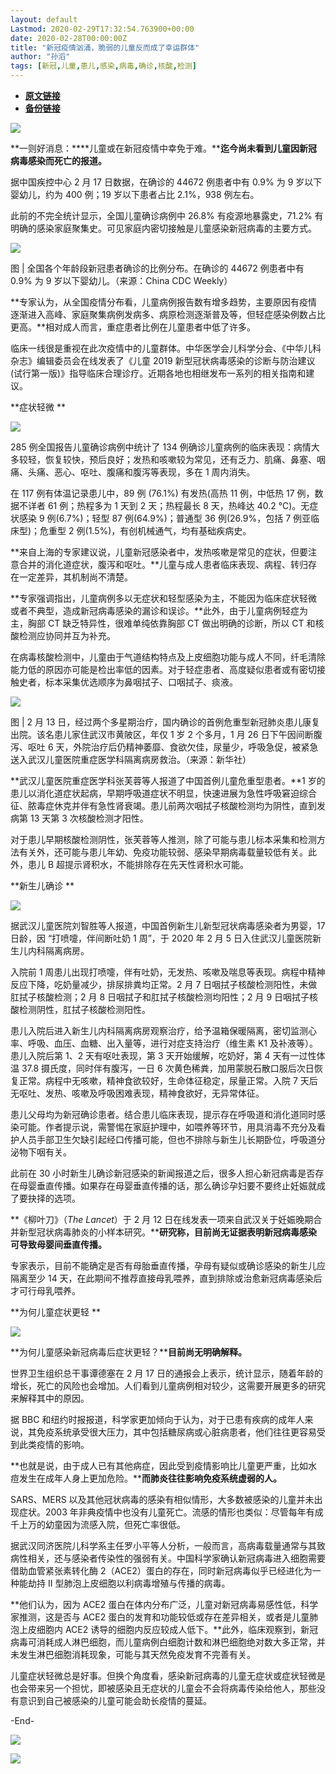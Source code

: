 ```yaml
---
layout: default
Lastmod: 2020-02-29T17:32:54.763900+00:00
date: 2020-02-28T00:00:00Z
title: "新冠疫情汹涌，脆弱的儿童反而成了幸运群体"
author: "孙滔"
tags: [新冠,儿童,患儿,感染,病毒,确诊,核酸,检测]
---
```


* [**原文链接**](https://mp.weixin.qq.com/s/BbHAvxQPyXmwMU3i8xiMTg)
* [**备份链接**](http://archive.ph/eSY44)


[![](/images/post/03a4454a15add754dc5c2c618776dce8.jpg)](http://mp.weixin.qq.com/s?__biz=MzA3NTIyODUzNA==&mid=2649583166&idx=1&sn=be8c18a3688d5b7a12a7bafe0c8f8934&chksm=876a7a27b01df33118f7ff5dbfc05717e4334d81ef64db312114995b020726d01ad48804cc4a&scene=21#wechat_redirect)

**一则好消息：****儿童或在新冠疫情中幸免于难。****迄今尚未看到儿童因新冠病毒感染而死亡的报道。**

据中国疾控中心 2 月 17 日数据，在确诊的 44672 例患者中有 0.9% 为 9 岁以下婴幼儿，约为 400 例；19 岁以下患者占比 2.1%，938 例左右。

此前的不完全统计显示，全国儿童确诊病例中 26.8% 有疫源地暴露史，71.2% 有明确的感染家庭聚集史。可见家庭内密切接触是儿童感染新冠病毒的主要方式。

![](/images/post/90051d45523952ff796bd54691116159.jpg)

图 | 全国各个年龄段新冠患者确诊的比例分布。在确诊的 44672 例患者中有 0.9% 为 9 岁以下婴幼儿。（来源：China CDC Weekly）

**专家认为，从全国疫情分布看，儿童病例报告数有增多趋势，主要原因有疫情逐渐进入高峰、家庭聚集病例发病多、病原检测逐渐普及等，但轻症感染例数占比更高。**相对成人而言，重症患者比例在儿童患者中低了许多。

临床一线很是重视在此次疫情中的儿童群体。中华医学会儿科学分会、《中华儿科杂志》编辑委员会在线发表了《儿童 2019 新型冠状病毒感染的诊断与防治建议(试行第一版)》指导临床合理诊疗。近期各地也相继发布一系列的相关指南和建议。

**症状轻微 **

![](/images/post/989fe6da862f54d65a0430ba9570152d.jpg)

285 例全国报告儿童确诊病例中统计了 134 例确诊儿童病例的临床表现：病情大多较轻，恢复较快，预后良好；发热和咳嗽较为常见，还有乏力、肌痛、鼻塞、咽痛、头痛、恶心、呕吐、腹痛和腹泻等表现，多在 1 周内消失。

在 117 例有体温记录患儿中，89 例 (76.1%) 有发热(高热 11 例，中低热 17 例，数据不详者 61 例；热程多为 1 天到 2 天；热程最长 8 天，热峰达 40.2 ℃)。无症状感染 9 例(6.7%)；轻型 87 例(64.9%)；普通型 36 例(26.9%，包括 7 例亚临床型)；危重型 2 例(1.5%)，有创机械通气，均有基础疾病史。

**来自上海的专家建议说，儿童新冠感染者中，发热咳嗽是常见的症状，但要注意合并的消化道症状，腹泻和呕吐。**儿童与成人患者临床表现、病程、转归存在一定差异，其机制尚不清楚。

**专家强调指出，儿童病例多以无症状和轻型感染为主，不能因为临床症状轻微或者不典型，造成新冠病毒感染的漏诊和误诊。**此外，由于儿童病例轻症为主，胸部 CT 缺乏特异性，很难单纯依靠胸部 CT 做出明确的诊断，所以 CT 和核酸检测应协同并互为补充。

在病毒核酸检测中，儿童由于气道结构特点及上皮细胞功能与成人不同，纤毛清除能力低的原因亦可能是检出率低的因素。对于轻症患者、高度疑似患者或有密切接触史者，标本采集优选顺序为鼻咽拭子、口咽拭子、痰液。

![](/images/post/09207bb0ba76894d5c5a0e47a6b0fdd0.jpg)

图 | 2 月 13 日，经过两个多星期治疗，国内确诊的首例危重型新冠肺炎患儿康复出院。该名患儿家住武汉市黄陂区，年仅 1 岁 2 个多月，1 月 26 日下午因间断腹泻、呕吐 6 天，外院治疗后仍精神萎靡、食欲欠佳，尿量少，呼吸急促，被紧急送入武汉儿童医院重症医学科隔离病房救治。（来源：新华社）

**武汉儿童医院重症医学科张芙蓉等人报道了中国首例儿童危重型患者。**1 岁的患儿以消化道症状起病，早期呼吸道症状不明显，快速进展为急性呼吸窘迫综合征、脓毒症休克并伴有急性肾衰竭。患儿前两次咽拭子核酸检测均为阴性，直到发病第 13 天第 3 次核酸检测才阳性。

对于患儿早期核酸检测阴性，张芙蓉等人推测，除了可能与患儿标本采集和检测方法有关外，还可能与患儿年幼、免疫功能较弱、感染早期病毒载量较低有关。此外，患儿 B 超提示肾积水，不能排除存在先天性肾积水可能。

**新生儿确诊 **

![](/images/post/989fe6da862f54d65a0430ba9570152d.jpg)

据武汉儿童医院刘智胜等人报道，中国首例新生儿新型冠状病毒感染者为男婴，17 日龄，因 “打喷嚏，伴间断吐奶 1 周”，于 2020 年 2 月 5 日入住武汉儿童医院新生儿内科隔离病房。

入院前 1 周患儿出现打喷嚏，伴有吐奶，无发热、咳嗽及喘息等表现。病程中精神反应下降，吃奶量减少，排尿排粪均正常。2 月 7 日咽拭子核酸检测阳性，未做肛拭子核酸检测；2 月 8 日咽拭子和肛拭子核酸检测均阳性；2 月 9 日咽拭子核酸检测阴性，肛拭子核酸检测阳性。

患儿入院后进入新生儿内科隔离病房观察治疗，给予温箱保暖隔离，密切监测心率、呼吸、血压、血糖、出入量等，进行对症支持治疗（维生素 K1 及补液等）。患儿入院后第 1、2 天有呕吐表现，第 3 天开始缓解，吃奶好，第 4 天有一过性体温 37.8 摄氏度，同时伴有腹泻，一日 6 次黄色稀粪，加用蒙脱石散口服后次日恢复正常。病程中无咳嗽，精神食欲较好，生命体征稳定，尿量正常。入院 7 天后无呕吐、发热、咳嗽及呼吸困难表现，精神食欲好，无异常体征。

患儿父母均为新冠确诊患者。结合患儿临床表现，提示存在呼吸道和消化道同时感染可能。作者提示说，需警惕在家庭护理中，如喂养等环节，用具消毒不充分及看护人员手部卫生欠缺引起经口传播可能，但也不排除与新生儿长期卧位，呼吸道分泌物下咽有关。

此前在 30 小时新生儿确诊新冠感染的新闻报道之后，很多人担心新冠病毒是否存在母婴垂直传播。如果存在母婴垂直传播的话，那么确诊孕妇要不要终止妊娠就成了要抉择的选项。

**《柳叶刀》（_The Lancet_）于 2 月 12 日在线发表一项来自武汉关于妊娠晚期合并新型冠状病毒肺炎的小样本研究。****研究称，目前尚无证据表明新冠病毒感染可导致母婴间垂直传播。**

专家表示，目前不能确定是否有母胎垂直传播，孕母有疑似或确诊感染的新生儿应隔离至少 14 天，在此期间不推荐直接母乳喂养，直到排除或治愈新冠病毒感染后才可行母乳喂养。

**为何儿童症状更轻 **

![](/images/post/989fe6da862f54d65a0430ba9570152d.jpg)

**为何儿童感染新冠病毒后症状更轻？****目前尚无明确解释。**

世界卫生组织总干事谭德塞在 2 月 17 日的通报会上表示，统计显示，随着年龄的增长，死亡的风险也会增加。人们看到儿童病例相对较少，这需要开展更多的研究来解释其中的原因。

据 BBC 和纽约时报报道，科学家更加倾向于认为，对于已患有疾病的成年人来说，其免疫系统承受很大压力，其中包括糖尿病或心脏病患者，他们往往更容易受到此类疫情的影响。

**也就是说，由于成人已有其他病症，因此受到疫情影响比儿童更严重，比如水痘发生在成年人身上更加危险。****而肺炎往往影响免疫系统虚弱的人。**

SARS、MERS 以及其他冠状病毒的感染有相似情形，大多数被感染的儿童并未出现症状。2003 年非典疫情中也没有儿童死亡。流感的情形也类似：尽管每年有成千上万的幼童因为流感入院，但死亡率很低。

据武汉同济医院儿科学系主任罗小平等人分析，一般而言，高病毒载量通常与其致病性相关，还与感染者传染性的强弱有关。中国科学家确认新冠病毒进入细胞需要借助血管紧张素转化酶 2（ACE2）蛋白的存在，同时新冠病毒似乎已经进化为一种能劫持 Ⅱ 型肺泡上皮细胞以利病毒增殖与传播的病毒。

**他们认为，因为 ACE2 蛋白在体内分布广泛，儿童对新冠病毒易感性低，科学家推测，这是否与 ACE2 蛋白的发育和功能较低或存在差异相关，或者是儿童肺泡上皮细胞内 ACE2 诱导的细胞内反应较成人低下。**此外，临床观察到，新冠病毒可消耗成人淋巴细胞，而儿童病例白细胞计数和淋巴细胞绝对数大多正常，并未发生淋巴细胞消耗现象，可能与其天然免疫发育不完善有关。

儿童症状轻微总是好事。但换个角度看，感染新冠病毒的儿童无症状或症状轻微是也会带来另一个担忧，即被感染且无症状的儿童会不会将病毒传染给他人，那些没有意识到自己被感染的儿童可能会助长疫情的蔓延。

\-End-

[![](/images/post/c4c7e76704a9b01bba5fb83e72977fae.jpg)](http://mp.weixin.qq.com/s?__biz=MzA3NTIyODUzNA==&mid=2649583166&idx=1&sn=be8c18a3688d5b7a12a7bafe0c8f8934&chksm=876a7a27b01df33118f7ff5dbfc05717e4334d81ef64db312114995b020726d01ad48804cc4a&scene=21#wechat_redirect)

![](/images/post/f25a16a3e020908f40d289436fea3546.jpg)

